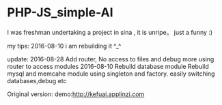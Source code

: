 # PHP-JS_simple-AI
  I was freshman undertaking a project in sina , it is unripe。 just a funny :)
  
  my tips:
   2016-08-10
        i am rebuilding it ^_^

  update:
   2016-08-28
        Add router, No access to files and debug more
            using router to access modules
   2016-08-10
       Rebuild database module 
         Rebuild mysql and memcahe module using singleton and factory. easily switching databases,debug etc
 
 Original version:
        demo:http://kefuai.applinzi.com
